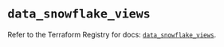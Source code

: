 # `data_snowflake_views`

Refer to the Terraform Registry for docs: [`data_snowflake_views`](https://registry.terraform.io/providers/snowflake-labs/snowflake/0.92.0/docs/data-sources/views).
